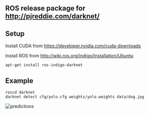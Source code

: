 ## ROS release package for http://pjreddie.com/darknet/

## Setup
Install CUDA from https://developer.nvidia.com/cuda-downloads

Install ROS from http://wiki.ros.org/indigo/Installation/Ubuntu

```
apt-get install ros-indigo-darknet
```

## Example
```
roscd darknet
darknet detect cfg/yolo.cfg weights/yolo.weights data/dog.jpg
```

![predictions](https://cloud.githubusercontent.com/assets/493276/22402982/4560e38c-e64d-11e6-9dc6-83ffa679783d.png)
